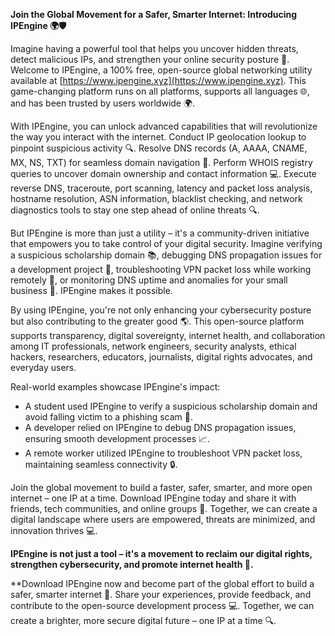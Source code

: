 **Join the Global Movement for a Safer, Smarter Internet: Introducing IPEngine 🌍🛡️**

Imagine having a powerful tool that helps you uncover hidden threats, detect malicious IPs, and strengthen your online security posture 🔐. Welcome to IPEngine, a 100% free, open-source global networking utility available at [https://www.ipengine.xyz](https://www.ipengine.xyz). This game-changing platform runs on all platforms, supports all languages 🌐, and has been trusted by users worldwide 🌍.

With IPEngine, you can unlock advanced capabilities that will revolutionize the way you interact with the internet. Conduct IP geolocation lookup to pinpoint suspicious activity 🔍. Resolve DNS records (A, AAAA, CNAME, MX, NS, TXT) for seamless domain navigation 📡. Perform WHOIS registry queries to uncover domain ownership and contact information 💻. Execute reverse DNS, traceroute, port scanning, latency and packet loss analysis, hostname resolution, ASN information, blacklist checking, and network diagnostics tools to stay one step ahead of online threats 🔍.

But IPEngine is more than just a utility – it's a community-driven initiative that empowers you to take control of your digital security. Imagine verifying a suspicious scholarship domain 📚, debugging DNS propagation issues for a development project 🤔, troubleshooting VPN packet loss while working remotely 🌟, or monitoring DNS uptime and anomalies for your small business 💼. IPEngine makes it possible.

By using IPEngine, you're not only enhancing your cybersecurity posture but also contributing to the greater good 🌎. This open-source platform supports transparency, digital sovereignty, internet health, and collaboration among IT professionals, network engineers, security analysts, ethical hackers, researchers, educators, journalists, digital rights advocates, and everyday users.

Real-world examples showcase IPEngine's impact:

* A student used IPEngine to verify a suspicious scholarship domain and avoid falling victim to a phishing scam 🚨.
* A developer relied on IPEngine to debug DNS propagation issues, ensuring smooth development processes 📈.
* A remote worker utilized IPEngine to troubleshoot VPN packet loss, maintaining seamless connectivity 🔒.

Join the global movement to build a faster, safer, smarter, and more open internet – one IP at a time. Download IPEngine today and share it with friends, tech communities, and online groups 🤝. Together, we can create a digital landscape where users are empowered, threats are minimized, and innovation thrives 💻.

**IPEngine is not just a tool – it's a movement to reclaim our digital rights, strengthen cybersecurity, and promote internet health 🔗.**

**Download IPEngine now and become part of the global effort to build a safer, smarter internet 🚀. Share your experiences, provide feedback, and contribute to the open-source development process 💻. Together, we can create a brighter, more secure digital future – one IP at a time 🔍.